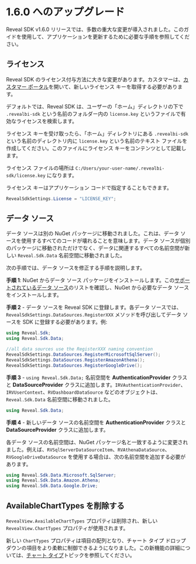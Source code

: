 # 1.6.0 へのアップグレード

Reveal SDK v1.6.0 リリースでは、多数の重大な変更が導入されました。このガイドを使用して、アプリケーションを更新するために必要な手順を参照してください。

## ライセンス

Reveal SDK のライセンス付与方法に大きな変更があります。カスタマーは、[カスタマー ポータル](https://account.infragistics.com/subscriptions)を開いて、新しいライセンス キーを取得する必要があります。

デフォルトでは、Reveal SDK は、ユーザーの「ホーム」ディレクトリの下で `.revealbi-sdk` という名前のフォルダー内の `license.key` というファイルで有効なライセンスを検索します。

ライセンス キーを受け取ったら、「ホーム」ディレクトリにある `.revealbi-sdk` という名前のディレクトリ内に `license.key` という名前のテキスト ファイルを作成してください。このファイルにライセンス キーをコンテンツとして記載します。

ライセンス ファイルの場所は `C:/Users/your-user-name/.revealbi-sdk/license.key` になります。

ライセンス キーはアプリケーション コードで指定することもできます。

```cs
RevealSdkSettings.License = "LICENSE_KEY";
```

## データ ソース
データ ソースは別の NuGet パッケージに移動されました。これは、データ ソースを使用するすべてのコードが壊れることを意味します。データ ソースが個別のパッケージに移動されただけでなく、データに関連するすべての名前空間が新しい `Reveal.Sdk.Data` 名前空間に移動されました。

次の手順では、データ ソースを修正する手順を説明します。

**手順 1**: NuGet からデータ ソース パッケージをインストールします。この[サポートされているデータ ソース](/wpf/datasources.md#サポートされるデータ-ソース)のリストを確認し、NuGet から必要なデータ ソースをインストールします。

**手順 2** - データ ソースを Reveal SDK に登録します。各データ ソースでは、`RevealSdkSettings.DataSources.RegisterXXX` メソッドを呼び出してデータ ソースを SDK に登録する必要があります。例:

```cs
using Reveal.Sdk;
using Reveal.Sdk.Data;

//all data sources use the RegisterXXX naming convention
RevealSdkSettings.DataSources.RegisterMicrosoftSqlServer();
RevealSdkSettings.DataSources.RegisterAmazonAthena();
RevealSdkSettings.DataSources.RegisterGoogleDrive();
```

**手順 3** - `using Reveal.Sdk.Data;` 名前空間を **AuthenticationProvider** クラスと **DataSourceProvider** クラスに追加します。`IRVAuthenticationProvider`、`IRVUserContext`、`RVDashboardDataSource` などのオブジェクトは、`Reveal.Sdk.Data` 名前空間に移動されました。

```cs
using Reveal.Sdk.Data;
```

**手順 4** - 新しいデータ ソースの名前空間を **AuthenticationProvider** クラスと **DataSourceProvider** クラスに追加します。

各データ ソースの名前空間は、NuGet パッケージ名と一致するように変更されました。例えば、`RVSqlServerDataSourceItem`、`RVAthenaDataSource`、`RVGoogleDriveDataSource` を使用する場合は、次の名前空間を追加する必要があります。

```cs
using Reveal.Sdk.Data.Microsoft.SqlServer;
using Reveal.Sdk.Data.Amazon.Athena;
using Reveal.Sdk.Data.Google.Drive;
```

## AvailableChartTypes を削除する

`RevealView.AvailableChartTypes` プロパティは削除され、新しい `RevealView.ChartTypes` プロパティが使用されます。

新しい `ChartTypes` プロパティは項目の配列となり、チャート タイプ ドロップダウンの項目をより柔軟に制御できるようになりました。この新機能の詳細については、[チャート タイプ](/wpf/chart-types)トピックを参照してください。
